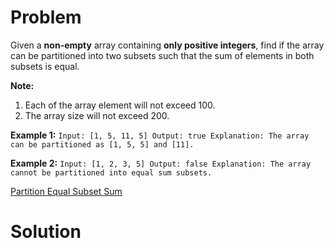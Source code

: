 
# Problem

Given a **non-empty** array containing **only positive integers**, find if the
array can be partitioned into two subsets such that the sum of elements in
both subsets is equal.

**Note:**  

  1. Each of the array element will not exceed 100.
  2. The array size will not exceed 200.

**Example 1:**
    ```
    Input: [1, 5, 11, 5]
    Output: true
    Explanation: The array can be partitioned as [1, 5, 5] and [11].
    ```

**Example 2:**
    ```
    Input: [1, 2, 3, 5]
    Output: false
    Explanation: The array cannot be partitioned into equal sum subsets.
    ```



[Partition Equal Subset Sum](https://leetcode.com/problems/partition-equal-subset-sum)

# Solution



